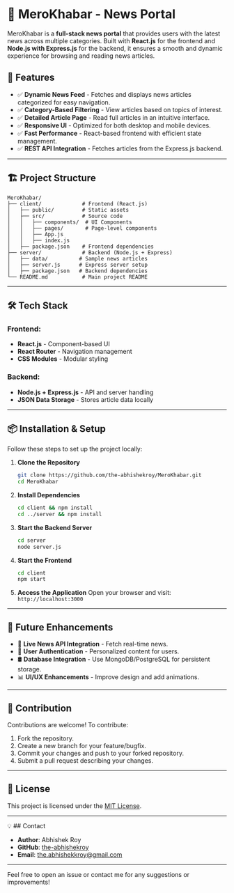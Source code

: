 # 📰 MeroKhabar - News Portal

MeroKhabar is a **full-stack news portal** that provides users with the latest news across multiple categories. Built with **React.js** for the frontend and **Node.js with Express.js** for the backend, it ensures a smooth and dynamic experience for browsing and reading news articles.

## 🚀 Features

- ✅ **Dynamic News Feed** - Fetches and displays news articles categorized for easy navigation.
- ✅ **Category-Based Filtering** - View articles based on topics of interest.
- ✅ **Detailed Article Page** - Read full articles in an intuitive interface.
- ✅ **Responsive UI** - Optimized for both desktop and mobile devices.
- ✅ **Fast Performance** - React-based frontend with efficient state management.
- ✅ **REST API Integration** - Fetches articles from the Express.js backend.

---

## 🏗️ Project Structure

```
MeroKhabar/
├── client/             # Frontend (React.js)
│   ├── public/         # Static assets
│   ├── src/            # Source code
│   │   ├── components/  # UI Components
│   │   ├── pages/       # Page-level components
│   │   ├── App.js
│   │   ├── index.js
│   ├── package.json    # Frontend dependencies
├── server/             # Backend (Node.js + Express)
│   ├── data/          # Sample news articles
│   ├── server.js      # Express server setup
│   ├── package.json   # Backend dependencies
└── README.md           # Main project README
```

---

## 🛠️ Tech Stack

### Frontend:
- **React.js** - Component-based UI
- **React Router** - Navigation management
- **CSS Modules** - Modular styling

### Backend:
- **Node.js + Express.js** - API and server handling
- **JSON Data Storage** - Stores article data locally

---

## 📦 Installation & Setup

Follow these steps to set up the project locally:

1. **Clone the Repository**
   ```bash
   git clone https://github.com/the-abhishekroy/MeroKhabar.git
   cd MeroKhabar
   ```

2. **Install Dependencies**
   ```bash
   cd client && npm install
   cd ../server && npm install
   ```

3. **Start the Backend Server**
   ```bash
   cd server
   node server.js
   ```

4. **Start the Frontend**
   ```bash
   cd client
   npm start
   ```

5. **Access the Application**
   Open your browser and visit: `http://localhost:3000`

---

## 📌 Future Enhancements

- 🔄 **Live News API Integration** - Fetch real-time news.
- 🔐 **User Authentication** - Personalized content for users.
- 🛢️ **Database Integration** - Use MongoDB/PostgreSQL for persistent storage.
- 📊 **UI/UX Enhancements** - Improve design and add animations.

---

## 🤝 Contribution

Contributions are welcome! To contribute:
1. Fork the repository.
2. Create a new branch for your feature/bugfix.
3. Commit your changes and push to your forked repository.
4. Submit a pull request describing your changes.

---

## 📜 License

This project is licensed under the [MIT License](LICENSE).

---

💡 ## Contact
- **Author**: Abhishek Roy  
- **GitHub**: [the-abhishekroy](https://github.com/the-abhishekroy)  
- **Email**: [the.abhishekkroy@gmail.com](mailto:the.abhishekkroy@gmail.com)

---
Feel free to open an issue or contact me for any suggestions or improvements!



